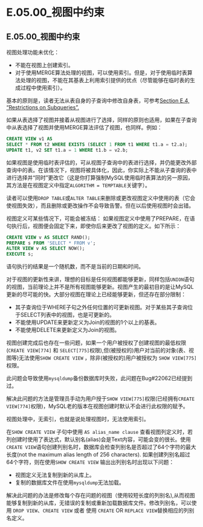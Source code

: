 #  E.05.00_视图中约束

## E.05.00_视图中约束

视图处理功能未优化：

* 不能在视图上创建索引。
* 对于使用MERGE算法处理的视图，可以使用索引。但是，对于使用临时表算法处理的视图，不能在其基表上利用索引提供的优点（尽管能够在临时表的生成过程中使用索引）。
 
基本的原则是，读者无法从表自身的子查询中修改自身表，可参考[Section E.4, “Restrictions on Subqueries”.](/E.04.00_Restrictions_on_Subqueries.md)
 
如果从表选择了视图并接着从视图进行了选择，同样的原则也适用，如果在子查询中从表选择了视图并使用MERGE算法评估了视图，也同样。例如：
```sql
CREATE VIEW v1 AS
SELECT * FROM t2 WHERE EXISTS (SELECT 1 FROM t1 WHERE t1.a = t2.a);
UPDATE t1, v2 SET t1.a = 1 WHERE t1.b = v2.b;
```
如果视图是使用临时表评估的，可从视图子查询中的表进行选择，并仍能更改外部查询中的表。在该情况下，视图将被具体化，因此，你实际上不能从子查询的表中进行选择并“同时”更改它（这是你打算强制MySQL使用临时表算法的另一原因，其方法是在视图定义中指定`ALGORITHM = TEMPTABLE`关键字）。

读者可以使用`DROP TABLE`或`ALTER TABLE`来删除或更改视图定义中使用的表（它会使视图失效），而且删除或更改操作不会导致告警。但在以后使用视图时会出错。

视图定义可某些情况下，可能会被冻结：
  如果视图定义中使用了PREPARE，在语句执行后，视图便会固定下来，即使你后来更改了视图的定义。如下所示：
```sql
CREATE VIEW v AS SELECT RAND();
PREPARE s FROM 'SELECT * FROM v';
ALTER VIEW v AS SELECT NOW();
EXECUTE s;
```
语句执行的结果是一个随机数，而不是当前的日期和时间。

对于视图的更新性来讲，理想的目标是任何视图都能够更新，同样包括`UNION`语句的视图，当前理论上并不是所有视图能够更新。视图产生的最初目的是让MySQL更新的尽可能的快。大部分视图在理论上已经能够更新，但还存在部分限制：

 * 其子查询位于WHERE子句之外任何位置的可更新视图。对于某些其子查询位于SELECT列表中的视图，也是可更新的。
 * 不能使用UPDATE来更新定义为Join的视图的1个以上的基表。
 * 不能使用DELETE来更新定义为Join的视图。
 
视图创建完成后也存在一些问题，如果一个用户被授权了创建视图的最低权限(`CREATE VIEW[774]` 和 `SELECT[775]`权限),但(被授权的)用户对当前的对象(表、视图等)无法使用`SHOW CREATE VIEW` ，除非(被授权的)用户被授权为 `SHOW VIEW[775]`权限。
 
此问题会导致使用`mysqldump`备份数据库时失败，此问题在Bug#22062已经提到过。
 
解决此问题的方法是管理员手动为用户授于`SHOW VIEW[775]`权限(已经拥有`CREATE VIEW[774]`权限)，MySQL老的版本在视图创建时默认不会进行此权限的赋予。
 
视图处理中，无索引，也就是说处理视图时，无法使用索引。
 
在`SHOW CREATE VIEW` 子句中使用 `AS alias_name clause` 查看视图列定义时，若列创建时使用了表达式，默认别名(alias)会是Text内容，可能会变的很长。使用 `CREATE VIEW`语句创建列别名时，数据库会检查列别名是否超过了64个字符的最大长度(not the maximum alias length of 256 characters). 如果创建列别名超过64个字符，则在使用`SHOW CREATE VIEW` 输出出列别名时出现以下问题：

   * 视图定义无法复制到新的从库上。
   * 复制的数据库文件在使用`mysqldump`无法加载。
 
解决此问题的办法是修改每个存在问题的视图（使用较短长度的列别名),从而视图能够复制到新的从库，无错误的复制或重新加载数据库文件。修改列别名，可以使用 `DROP VIEW`、`CREATE VIEW` 或者 使用 `CREATE` OR `REPLACE VIEW`替换相应的列别名定义。
